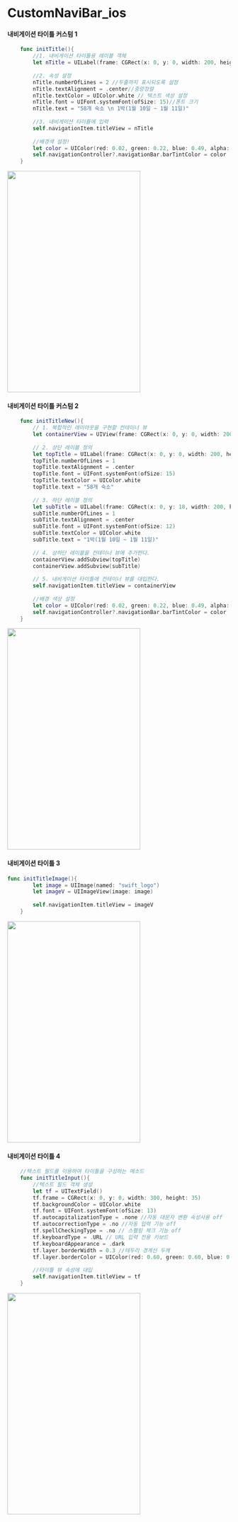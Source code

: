 # CustomNaviBar_ios

#### 내비게이션 타이틀 커스텀 1

```swift
    func initTitle(){
        //1. 내비게이션 타이틀용 레이블 객체
        let nTitle = UILabel(frame: CGRect(x: 0, y: 0, width: 200, height: 40))
        
        //2. 속성 설정
        nTitle.numberOfLines = 2 //두줄까지 표시되도록 설정
        nTitle.textAlignment = .center//중앙정렬
        nTitle.textColor = UIColor.white // 텍스트 색상 설정
        nTitle.font = UIFont.systemFont(ofSize: 15)//폰트 크기
        nTitle.text = "58개 숙소 \n 1박(1월 10일 ~ 1월 11일)"
        
        //3. 내비게이션 타이틀에 입력
        self.navigationItem.titleView = nTitle
        
        //배경색 설정!
        let color = UIColor(red: 0.02, green: 0.22, blue: 0.49, alpha: 0.8)
        self.navigationController?.navigationBar.barTintColor = color
    }
```

<div>
<img width="300" height="500" src="https://user-images.githubusercontent.com/30828236/54037520-b9bbbd80-4201-11e9-91ee-11d8fa9aae31.png">
</div>
           
#### 내비게이션 타이틀 커스텀 2

```swift
    func initTitleNew(){
        // 1. 복합적인 레이아웃을 구현할 컨테이너 뷰
        let containerView = UIView(frame: CGRect(x: 0, y: 0, width: 200, height: 36))
        
        // 2. 상단 레이블 정의
        let topTitle = UILabel(frame: CGRect(x: 0, y: 0, width: 200, height: 10))
        topTitle.numberOfLines = 1
        topTitle.textAlignment = .center
        topTitle.font = UIFont.systemFont(ofSize: 15)
        topTitle.textColor = UIColor.white
        topTitle.text = "58개 숙소"
        
        // 3. 하단 레이블 정의
        let subTitle = UILabel(frame: CGRect(x: 0, y: 18, width: 200, height: 18))
        subTitle.numberOfLines = 1
        subTitle.textAlignment = .center
        subTitle.font = UIFont.systemFont(ofSize: 12)
        subTitle.textColor = UIColor.white
        subTitle.text = "1박(1월 10일 ~ 1월 11일)"
        
        // 4. 상하단 레이블을 컨테이너 뷰에 추가한다.
        containerView.addSubview(topTitle)
        containerView.addSubview(subTitle)
        
        // 5. 내비게이션 타이틀에 컨테이너 뷰를 대입한다.
        self.navigationItem.titleView = containerView
        
        //배경 색상 설정
        let color = UIColor(red: 0.02, green: 0.22, blue: 0.49, alpha: 0.8)
        self.navigationController?.navigationBar.barTintColor = color
    }
```

<div>
<img width="300" height="500" src="https://user-images.githubusercontent.com/30828236/54037529-baecea80-4201-11e9-85e4-4f494afc55af.png">
</div>

#### 내비게이션 타이틀 3

```swift
func initTitleImage(){
        let image = UIImage(named: "swift_logo")
        let imageV = UIImageView(image: image)
        
        self.navigationItem.titleView = imageV
    }
```
<div>
    <img width="300" height="500" src="https://user-images.githubusercontent.com/30828236/54038227-5a5ead00-4203-11e9-958e-5e7211db2e92.png">
</div>


#### 내비게이션 타이틀 4

```swift
    //텍스트 필드를 이용하여 타이틀을 구성하는 메소드
    func initTitleInput(){
        //텍스트 필드 객체 생성
        let tf = UITextField()
        tf.frame = CGRect(x: 0, y: 0, width: 300, height: 35)
        tf.backgroundColor = UIColor.white
        tf.font = UIFont.systemFont(ofSize: 13)
        tf.autocapitalizationType = .none //자동 대문자 변환 속성사용 off
        tf.autocorrectionType = .no //자동 입력 기능 off
        tf.spellCheckingType = .no // 스펠링 체크 기능 off
        tf.keyboardType = .URL // URL 입력 전용 키보드
        tf.keyboardAppearance = .dark
        tf.layer.borderWidth = 0.3 //테두리 경계선 두께
        tf.layer.borderColor = UIColor(red: 0.60, green: 0.60, blue: 0.60, alpha: 0.8).cgColor
        
        //타이틀 뷰 속성에 대입
        self.navigationItem.titleView = tf
    }
```

<div>
<img width="300" height="500" src="https://user-images.githubusercontent.com/30828236/54038794-bc6be200-4204-11e9-8d0d-92a84c0d96ef.png">
</div>


